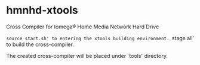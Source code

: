hmnhd-xtools
============

Cross Compiler for Iomega® Home Media Network Hard Drive

`source start.sh' to entering the xtools building environment.
`stage all' to build the cross-compiler.

The created cross-compiler will be placed under `tools' directory.
